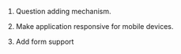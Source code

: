 1) Question adding mechanism.
  

2) Make application responsive for mobile devices. 



3) Add form support
